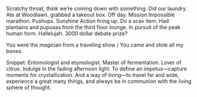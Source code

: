 Scratchy throat, think we’re coming down with something. Did our laundry. Ate at Woodlawn, grabbed a takeout box. Off day. Mission Impossible marathon. Pushups. Sunshine Action firing up. Do a scav item. Had plantains and pupusas from the third floor lounge. In pursuit of the peak human form. Hallelujah. 3000 dollar debate prize? 

You were the magician from a traveling show / You came and stole all my bones.

Snippet: Entomologist and etymologist. Master of fermentation. Lover of citrus. Indulge in the fading afternoon light. To define an impetus—capture moments for crystallization. And a way of living—to travel far and wide, experience a great many things, and always be in communion with the living sphere of thought.
